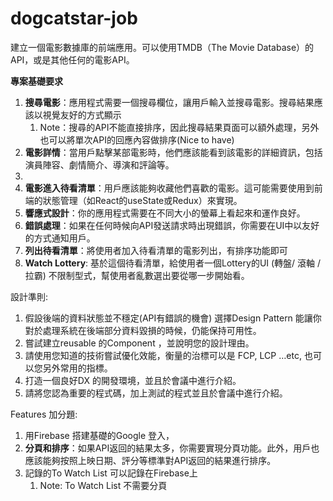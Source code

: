 # dogcatstar-job

建立一個電影數據庫的前端應用。可以使用TMDB（The Movie Database）的API，或是其他任何的電影API。

**專案基礎要求**

1. **搜尋電影**：應用程式需要一個搜尋欄位，讓用戶輸入並搜尋電影。搜尋結果應該以視覺友好的方式顯示
    1. Note：搜尋的API不能直接排序，因此搜尋結果頁面可以額外處理，另外也可以將單次API的回應內容做排序(Nice to have)
2. **電影詳情**：當用戶點擊某部電影時，他們應該能看到該電影的詳細資訊，包括演員陣容、劇情簡介、導演和評論等。
3. 
4. **電影進入待看清單**：用戶應該能夠收藏他們喜歡的電影。這可能需要使用到前端的狀態管理（如React的useState或Redux）來實現。
5. **響應式設計**：你的應用程式需要在不同大小的螢幕上看起來和運作良好。
6. **錯誤處理**：如果在任何時候向API發送請求時出現錯誤，你需要在UI中以友好的方式通知用戶。
7. **列出待看清單**：將使用者加入待看清單的電影列出，有排序功能即可
8. **Watch Lottery**: 基於這個待看清單，給使用者一個Lottery的UI (轉盤/ 滾軸 / 拉霸) 不限制型式，幫使用者亂數選出要從哪一步開始看。

設計準則:

1. 假設後端的資料狀態並不穩定(API有錯誤的機會) 選擇Design Pattern 能讓你對於處理系統在後端部分資料毀損的時候，仍能保持可用性。
2. 嘗試建立reusable 的Component ，並說明您的設計理由。
3. 請使用您知道的技術嘗試優化效能，衡量的治標可以是 FCP, LCP …etc, 也可以您另外常用的指標。
4. 打造一個良好DX 的開發環境，並且於會議中進行介紹。
5. 請將您認為重要的程式碼，加上測試的程式並且於會議中進行介紹。

Features 加分題:

1. 用Firebase 搭建基礎的Google 登入，
2. **分頁和排序**：如果API返回的結果太多，你需要實現分頁功能。此外，用戶也應該能夠按照上映日期、評分等標準對API返回的結果進行排序。
3. 記錄的To Watch List 可以記錄在Firebase上
    1. Note: To Watch List 不需要分頁
